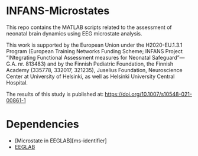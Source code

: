 # INFANS-Microstates
This repo contains the MATLAB scripts related to the assessment of neonatal brain dynamics using EEG microstate analysis.

This work is supported by the European Union under the H2020-EU.1.3.1 Program (European Training Networks Funding Scheme; INFANS Project “INtegrating Functional Assessment measures for Neonatal Safeguard”—G.A. nr. 813483) and by the Finnish Pediatric Foundation, the Finnish Academy (335778, 332017, 321235), Juselius Foundation, Neuroscience Center at University of Helsinki, as well as Helsinki University Central Hospital.

The results of this study is published at: https://doi.org/10.1007/s10548-021-00861-1

# Dependencies
- [Microstate in EEGLAB][ms-identifier]
- [EEGLAB][eeglab-identifier]

[eeglab-identifier]: https://github.com/sccn/eeglab
[hmm-identifier]: https://www.thomaskoenig.ch/index.php/work/software/microstates-in-eeglab